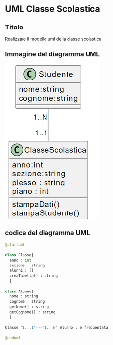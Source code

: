 # UML Classe Scolastica

## Titolo
Realizzare il modello uml della classe scolastica

## Immagine del diagramma UML
![ClasseScolastica](https://github.com/isissmorciano/2223_4M/blob/main/Esercizi%20UML/Esercizio%20002/002_ClasseScolasticaUML.png?raw=true)

## codice del diagramma UML

``` python
@startuml

class Classe{
  anno : int
  sezione : string
  alunni : []
  creaTabella() : string
  }

class Alunno{
  nome : string
  cognome : string
  getNome() : string
  getCognome() : string
  }

Classe "1...1"---"1...N" Alunno : e frequentata

@enduml
```
